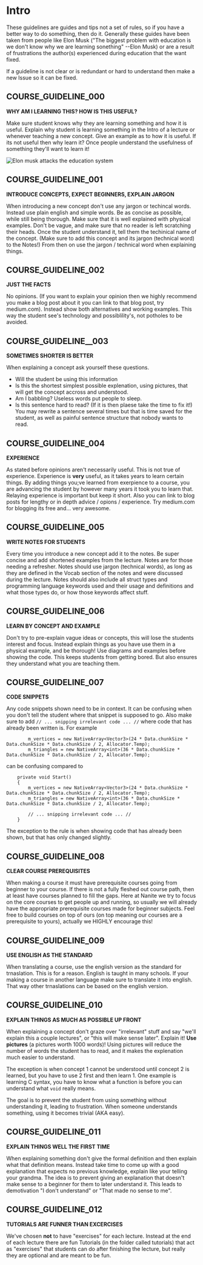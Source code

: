# Intro
These guidelines are guides and tips not a set of rules, so if you have a better way to do something, then do it. Generally these guides have been taken from people like Elon Musk ("The biggest problem with education is we don't know why we are learning sonething" --Elon Musk) or are a result of frustrations the author(s) experienced during education that the want fixed.

If a guideline is not clear or is redundant or hard to understand then make a new Issue so it can be fixed.


## COURSE_GUIDELINE_000
**WHY AM I LEARNING THIS? HOW IS THIS USEFUL?**

Make sure student knows why they are learning something and how it is useful. Explain why student is learning something in the Intro of a lecture or whenever teaching a new concept. Give an example as to how it is useful. If its not useful then why learn it? Once people understand the usefulness of something they'll want to learn it!

![Elon musk attacks the education system](https://www.youtube.com/watch?v=UVHPHNegJNc)


## COURSE_GUIDELINE_001
**INTRODUCE CONCEPTS, EXPECT BEGINNERS, EXPLAIN JARGON**

When introducing a new concept don't use any jargon or techincal words. Instead use plain english and simple words. Be as concise as possible, while still being thorough. Make sure that it is well explained with physical examples. Don't be vague, and make sure that no reader is left scratching their heads. Once the student understand it, tell them the techinical name of the concept. (Make sure to add this concept and its jargon (technical word) to the Notes!) From then on use the jargon / technical word when explaining things.


## COURSE_GUIDELINE_002
**JUST THE FACTS**

No opinions. (If you want to explain your opinion then we highly recommend you make a blog post about it you can link to that blog post, try medium.com). Instead show both alternatives and working examples. This way the student see's technology and possiblility's, not potholes to be avoided.


## COURSE_GUIDELINE__003
**SOMETIMES SHORTER IS BETTER**

When explaining a concept ask yourself these questions.
 - Will the student be using this information
 - Is this the shortest simplest possible explenation, using pictures, that will get the concept accross and understood.
 - Am I babbling? Useless words put people to sleep.
 - Is this sentence hard to read? (If it is then plaese take the time to fix it!)
 You may rewrite a sentence several times but that is time saved for the student, as well as painful sentence structure that nobody wants to read.


## COURSE_GUIDELINE_004
**EXPERIENCE**

As stated before opinions aren't necessarily useful. This is not true of experience. Experience is **very** useful, as it takes years to learn certain things. By adding things you;ve learned from exerpience to a course, you are advancing the student by however many years it took you to learn that. Relaying experience is important but keep it short. Also you can link to blog posts for lengthy or in depth advice / opions / experience. Try medium.com for blogging its free and... very awesome.


## COURSE_GUIDELINE_005
**WRITE NOTES FOR STUDENTS**

Every time you introduce a new concept add it to the notes. Be super concise and add shortened examples from the lecture. Notes are for those needing a refresher. Notes should use jargon (technical words), as long as they are defined in the Vocab section of the notes and were discussed during the lecture. Notes should also include all struct types and programming language keywords used and their usage and definitions and what those types do, or how those keywords affect stuff.


## COURSE_GUIDELINE_006
**LEARN BY CONCEPT AND EXAMPLE**

Don't try to pre-explain vague ideas or concepts, this will lose the students interest and focus. Instead explain things as you have use them in a physical example, and be thorough! Use diagrams and examples before showing the code. This keeps students from getting bored. But also ensures they understand what you are teaching them.


## COURSE_GUIDELINE_007
**CODE SNIPPETS**

Any code snippets shown need to be in context. It can be confusing when you don't tell the student where that snippet is supposed to go. Also make sure to add `// ... snipping irrelevant code ... //` where code that has already been written is. For example

```
        m_vertices = new NativeArray<Vector3>(24 * Data.chunkSize * Data.chunkSize * Data.chunkSize / 2, Allocator.Temp);
        m_triangles = new NativeArray<int>(36 * Data.chunkSize * Data.chunkSize * Data.chunkSize / 2, Allocator.Temp);
```

can be confusing compared to 

```
    private void Start()
    {
        m_vertices = new NativeArray<Vector3>(24 * Data.chunkSize * Data.chunkSize * Data.chunkSize / 2, Allocator.Temp);
        m_triangles = new NativeArray<int>(36 * Data.chunkSize * Data.chunkSize * Data.chunkSize / 2, Allocator.Temp);
    
        // ... snipping irrelevant code ... //
    }
```

The exception to the rule is when showing code that has already been shown, but that has only changed slightly.


## COURSE_GUIDELINE_008
**CLEAR COURSE PREREQUISITES**

When making a course it must have prerequisite courses going from beginner to your course. If there is not a fully fleshed out course path, then at least have courses planned to fill the gaps. Here at Nanite we try to focus on the core courses to get people up and running, so usually we will already have the appropriate prerequisite courses made for beginner subjects. Feel free to build courses on top of ours (on top meaning our courses are a prerequisite to yours), actually we HIGHLY encourage this!


## COURSE_GUIDELINE_009
**USE ENGLISH AS THE STANDARD**

When translating a course, use the english version as the standard for trnaslation. This is for a reason. English is taught in many schools. If your making a course in another language make sure to translate it into english. That way other trnaslations can be based on the english version.


## COURSE_GUIDELINE_010
**EXPLAIN THINGS AS MUCH AS POSSIBLE UP FRONT**

When explaining a concept don't graze over "irrelevant" stuff and say "we'll explain this a couple lectures", or "this will make sense later". Explain it! **Use pictures** (a pictures worth 1000 words)! Using pictures will reduce the number of words the student has to read, and it makes the explenation much easier to understand. 

The exception is when concept 1 cannot be understood until concept 2 is learned, but you have to use 2 first and then learn 1. One example is learning C syntax, you have to know what a function is before you can understand what `void` really means.

The goal is to prevent the student from using something without understanding it, leading to frustration. When someone understands something, using it becomes trivial (AKA easy).


## COURSE_GUIDELINE_011
**EXPLAIN THINGS WELL THE FIRST TIME**

When explaining something don't give the formal definition and then explain what that definition means. Instead take time to come up with a good explanation that expects no previous knowledge, explain like your telling your grandma. The idea is to prevent giving an explanation that doesn't make sense to a beginner for them to later understand it. This leads to demotivation "I don't understand" or "That made no sense to me".


## COURSE_GUIDELINE_012
**TUTORIALS ARE FUNNER THAN EXCERCISES**

We've chosen **not** to have "exercises" for each lecture. Instead at the end of each lecture there are fun Tutorials (in the folder called tutorials) that act as "exercises" that students can do after finishing the lecture, but really they are optional and are meant to be fun.